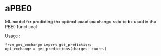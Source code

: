 # aPBE0
ML model for predicting the optimal exact exachange ratio to be used in the PBE0 functional

Usage :

```
from get_exchange import get_predictions
opt_exchange = get_predictions(charges, coords)
```
